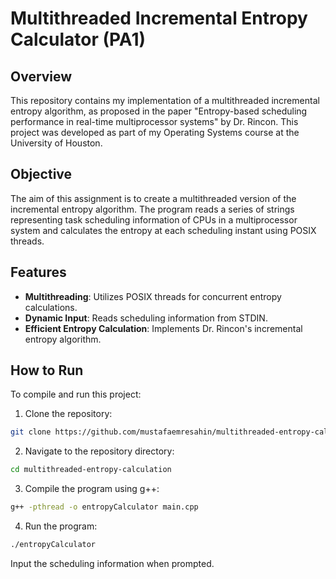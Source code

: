 # Multithreaded Incremental Entropy Calculator (PA1)

## Overview
This repository contains my implementation of a multithreaded incremental entropy algorithm, as proposed in the paper "Entropy-based scheduling performance in real-time multiprocessor systems" by Dr. Rincon. This project was developed as part of my Operating Systems course at the University of Houston.

## Objective
The aim of this assignment is to create a multithreaded version of the incremental entropy algorithm. The program reads a series of strings representing task scheduling information of CPUs in a multiprocessor system and calculates the entropy at each scheduling instant using POSIX threads.

## Features
- **Multithreading**: Utilizes POSIX threads for concurrent entropy calculations.
- **Dynamic Input**: Reads scheduling information from STDIN.
- **Efficient Entropy Calculation**: Implements Dr. Rincon's incremental entropy algorithm.

## How to Run
To compile and run this project:

1. Clone the repository:
```bash
git clone https://github.com/mustafaemresahin/multithreaded-entropy-calculation.git
```

2. Navigate to the repository directory:

```bash
cd multithreaded-entropy-calculation
```

3. Compile the program using g++:

```bash
g++ -pthread -o entropyCalculator main.cpp
```

4. Run the program:

```bash
./entropyCalculator
```
Input the scheduling information when prompted.